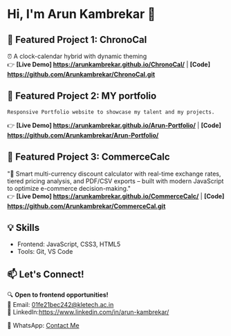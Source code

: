 # Hi, I'm Arun Kambrekar 👋

## 🚀 Featured Project 1: ChronoCal
⏰ A clock-calendar hybrid with dynamic theming  
👉 **[Live Demo] https://arunkambrekar.github.io/ChronoCal/**    | **[Code]   https://github.com/Arunkambrekar/ChronoCal.git**

## 🚀 Featured Project 2: MY portfolio
    Responsive Portfolio website to showcase my talent and my projects.
 👉 **[Live Demo] https://arunkambrekar.github.io/Arun-Portfolio/**   | **[Code]   https://github.com/Arunkambrekar/Arun-Portfolio/**

## 🚀 Featured Project 3: CommerceCalc
"🚀 Smart multi-currency discount calculator with real-time exchange rates, tiered pricing analysis, and PDF/CSV exports – built with modern JavaScript to optimize e-commerce decision-making."  
👉 **[Live Demo] https://arunkambrekar.github.io/CommerceCalc/**    | **[Code]   https://github.com/Arunkambrekar/CommerceCal.git**

## 💡 Skills
- Frontend: JavaScript, CSS3, HTML5  
- Tools: Git, VS Code  

## 📫 Let's Connect!
🔍 **Open to frontend opportunities!**  
📧 Email: 01fe21bec242@kletech.ac.in  
🔗 LinkedIn:https://www.linkedin.com/in/arun-kambrekar/

📱 WhatsApp: [Contact Me](https://wa.me/+919353127173)
